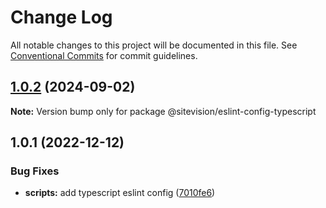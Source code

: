 # Change Log

All notable changes to this project will be documented in this file.
See [Conventional Commits](https://conventionalcommits.org) for commit guidelines.

## [1.0.2](https://github.com/sitevision/sitevision-apps/compare/@sitevision/eslint-config-typescript@1.0.1...@sitevision/eslint-config-typescript@1.0.2) (2024-09-02)

**Note:** Version bump only for package @sitevision/eslint-config-typescript

## 1.0.1 (2022-12-12)

### Bug Fixes

- **scripts:** add typescript eslint config ([7010fe6](https://github.com/sitevision/sitevision-apps/commit/7010fe6d29a99e8251af3a8e7222f21a4e16b081))
